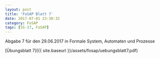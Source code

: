 ```yaml
---
layout: post
title: 'FoSAP Blatt 7'
date: 2017-07-01 23:30:32
category: FoSAP
tags: [SS-17, FoSAP]
---
```


Abgabe 7 für den 29.06.2017 in Formale System, Automaten und Prozesse

[Übungsblatt 7]({{ site.baseurl }}/assets/fosap/uebungsblatt7.pdf)